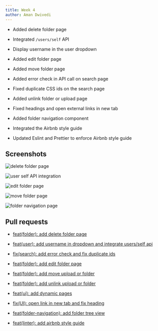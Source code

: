```yaml
---
title: Week 4
author: Aman Dwivedi
---
```

<!--
SPDX-License-Identifier: CC-BY-SA-4.0

SPDX-FileCopyrightText: 2021 Aman Dwivedi <aman.dwivedi5@gmail.com>
-->

- Added delete folder page

- Integrated `/users/self` API

- Display username in the user dropdown

- Added edit folder page

- Added move folder page

- Added error check in API call on search page

- Fixed duplicate CSS ids on the search page

- Added unlink folder or upload page

- Fixed headings and open external links in new tab

- Added folder navigation component

- Integrated the Airbnb style guide

- Updated Eslint and Prettier to enforce Airbnb style guide

## Screenshots

![delete folder page](/img/reactUI/pages/Folder/DeleteFolder.png)

![user self API integration](/img/reactUI/pages/UserSelf.png)

![edit folder page](/img/reactUI/pages/Folder/EditFolder.png)

![move folder page](/img/reactUI/pages/Folder/MoveFolder.png)

![folder navigation page](/img/reactUI/pages/FolderNavigation.png)

## Pull requests

- [feat(folder): add delete folder page](https://github.com/fossology/FOSSologyUI/pull/49)

- [feat(user): add username in dropdown and integrate users/self api](https://github.com/fossology/FOSSologyUI/pull/50)

- [fix(search): add error check and fix duplicate ids](https://github.com/fossology/FOSSologyUI/pull/51)

- [feat(folder): add edit folder page](https://github.com/fossology/FOSSologyUI/pull/52)

- [feat(folder): add move upload or folder](https://github.com/fossology/FOSSologyUI/pull/54)

- [feat(folder): add unlink upload or folder](https://github.com/fossology/FOSSologyUI/pull/55)

- [feat(ui): add dynamic pages](https://github.com/fossology/FOSSologyUI/pull/56)

- [fix(UI): open link in new tab and fix heading](https://github.com/fossology/FOSSologyUI/pull/66)

- [feat(folder-navigation): add folder tree view](https://github.com/fossology/FOSSologyUI/pull/60)

- [feat(linter): add airbnb style guide](https://github.com/fossology/FOSSologyUI/pull/72#issue-683109955)
